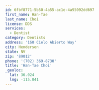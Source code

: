 ```yaml
---
id: 6fbf8771-5b50-4a55-ac1e-4a95092dd697
first_name: Han-Tae
last_name: Choi
license: DDS
services:
  - Dentist
category: Dentists
address: '160 Cielo Abierto Way'
city: Henderson
state: NV
zip: '89012'
phone: '(702) 369-8730'
title: 'Han-Tae Choi'
_geoloc:
  lat: 36.024
  lng: -115.041
---
```

